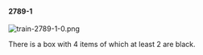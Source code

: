 #### 2789-1
![train-2789-1-0.png](https://github.com/lil-lab/nlvr/raw/master/nlvr/train/images/34/train-2789-1-0.png "train-2789-1-0.png")

There is a box with 4 items of which at least 2 are black.